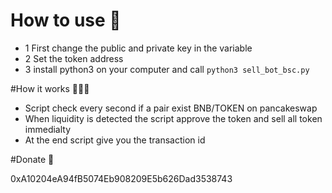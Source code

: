 # How to use 👀

- 1 First change the public and private key in the variable
- 2 Set the token address 
- 3 install python3 on your computer and call 
  `python3 sell_bot_bsc.py`
  
#How it works 🏋🏻‍♂️
  
- Script check every second if a pair exist BNB/TOKEN on pancakeswap
- When liquidity is detected the script approve the token and sell all token immedialty
- At the end script give you the transaction id
  
#Donate 🗿

  0xA10204eA94fB5074Eb908209E5b626Dad3538743
  
